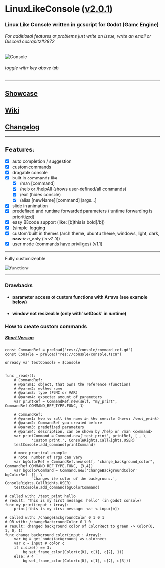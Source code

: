 # LinuxLikeConsole ([v2.0.1](https://github.com/cobrapitz/LinuxLikeConsole/tree/v2.0.1))
### Linux Like Console written in gdscript for Godot (Game Engine)
###### For additional features or problems just write an issue, write an email or Discord cobrapitz#2872


![Console](https://github.com/cobrapitz/LinuxLikeConsole/blob/master/showcase/consoleFront.PNG)

###### toggle with: key above tab

***

## [Showcase](https://github.com/cobrapitz/LinuxLikeConsole/wiki/Showcase)

## [Wiki](https://github.com/cobrapitz/LinuxLikeConsole/wiki)

## [Changelog](https://github.com/cobrapitz/LinuxLikeConsole/wiki/Changelog)

***

## Features:
* [x] auto completion / suggestion
* [x] custom commands
* [x] dragable console
* [x] built in commands like
  * [x] /man [command]
  * [x] /help or /helpAll (shows user-defined/all commands)
  * [x] /exit (hides console)
  * [x] /alias [newName] [command] [args...]
* [x] slide in animation
* [x] predefined and runtime forwarded parameters (runtime forwarding is prioritized)
* [x] easy BBcode support (like: [b]this is bold[/b])
* [x] (simple) logging 
* [x] custom/built in themes (arch theme, ubuntu theme, windows, light, dark, **new** text_only (in v2.0))
* [x] user mode (commands have priviliges) (v1.1)

***
Fully customizeable

![functions](https://github.com/cobrapitz/LinuxLikeConsole/blob/master/showcase/console10.PNG)

***

### Drawbacks
* #### parameter access of custom functions with Arrays (see example below)
* #### window not resizeable (only with 'setDock' in runtime)


### How to create custom commands

##### [Short Version](https://github.com/cobrapitz/LinuxLikeConsole/wiki/Examples#1-how-to-add-custom-command-1)
```gdscript
const CommandRef = preload("res://console/command_ref.gd")
const Console = preload("res://console/console.tscn")

onready var testConsole = $console


func _ready():
    # CommandRef: 
    # @param1: object, that owns the reference (function)
    # @param2: method name
    # @param3: type (FUNC or VAR)
    # @param4: expected amount of parameters
    var printRef = CommandRef.new(self, "my_print", CommandRef.COMMAND_REF_TYPE.FUNC, 1)
 
    # CommandRef: 
    # @param1: how to call the name in the console (here: /test_print)
    # @param2: CommandRef you created before
    # @param3: predefined parameters
    # @param4: description, can be shown by /help or /man <command>
    var printCommand = Command.new('test_print', printRef, [], \
    		'Custom print.', ConsoleRights.CallRights.USER)
    testConsole.add_command(printCommand)

    # more practical example 
    # note: number of args can vary
    var bgColorRef = CommandRef.new(self, "change_background_color", CommandRef.COMMAND_REF_TYPE.FUNC, [3,4])
    var bgColorCommand = Command.new('changeBackgroundColor', bgColorRef, [], \
    		'Changes the color of the background.', ConsoleRights.CallRights.USER)
    testConsole.add_command(bgColorCommand)

# called with: /test_print hello
# result: "This is my first message: hello" (in godot console)
func my_print(input : Array):
    print("This is my first message: %s" % input[0]) 
	
# called with: /changeBackgroundColor 0 1 0 1 
# OR with: /changeBackgroundColor 0 1 0
# result: changed background color of ColorRect to green -> Color(0, 1, 0, 1)
func change_background_color(input : Array):
    var bg = get_node(background) as ColorRect
    var c = input # color c
    if c.size() == 3: 
        bg.set_frame_color(Color(c[0], c[1], c[2], 1))
    else: # 4
        bg.set_frame_color(Color(c[0], c[1], c[2], c[3]))
```
